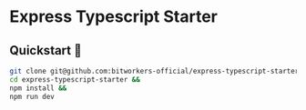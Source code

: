 # Express Typescript Starter

## Quickstart 🚀

```sh
git clone git@github.com:bitworkers-official/express-typescript-starter.git &&
cd express-typescript-starter &&
npm install &&
npm run dev
```